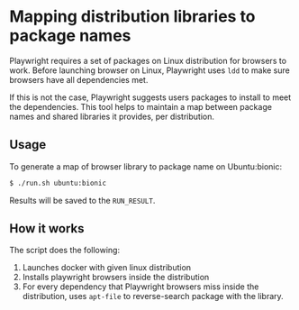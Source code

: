 # Mapping distribution libraries to package names

Playwright requires a set of packages on Linux distribution for browsers to work.
Before launching browser on Linux, Playwright uses `ldd` to make sure browsers have all
dependencies met.

If this is not the case, Playwright suggests users packages to install to
meet the dependencies. This tool helps to maintain a map between package names
and shared libraries it provides, per distribution.

## Usage

To generate a map of browser library to package name on Ubuntu:bionic:

```sh
$ ./run.sh ubuntu:bionic
```

Results will be saved to the `RUN_RESULT`.


## How it works

The script does the following:

1. Launches docker with given linux distribution
2. Installs playwright browsers inside the distribution
3. For every dependency that Playwright browsers miss inside the distribution, uses `apt-file` to reverse-search package with the library.
